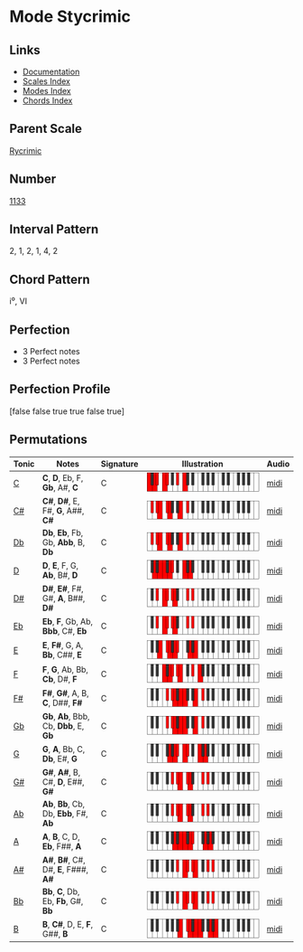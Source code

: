 # Mode Stycrimic

## Links

- [Documentation](index.md)
- [Scales Index](Scales.md)
- [Modes Index](Modes.md)
- [Chords Index](Chords.md)

## Parent Scale

[Rycrimic](ScaleRycrimic.md)

## Number

[1133](https://ianring.com/musictheory/scales/1133)

## Interval Pattern

2, 1, 2, 1, 4, 2

## Chord Pattern

i⁰, VI

## Perfection

- 3 Perfect notes
- 3 Perfect notes

## Perfection Profile

[false false true true false true]

## Permutations

| Tonic | Notes | Signature | Illustration | Audio |
|-------|-------|-----------|--------------|-------|
| [C](ModeCNaturalStycrimic.md) | **C**, **D**, Eb, F, **Gb**, A#, **C** | C | ![CNaturalStycrimic](ModeCNaturalStycrimic.png) | [midi](https://github.com/edipermadi/music/blob/main/docs/ModeCNaturalStycrimic.mid?raw=true) |
| [C#](ModeCSharpStycrimic.md) | **C#**, **D#**, E, F#, **G**, A##, **C#** | C | ![CSharpStycrimic](ModeCSharpStycrimic.png) | [midi](https://github.com/edipermadi/music/blob/main/docs/ModeCSharpStycrimic.mid?raw=true) |
| [Db](ModeDFlatStycrimic.md) | **Db**, **Eb**, Fb, Gb, **Abb**, B, **Db** | C | ![DFlatStycrimic](ModeDFlatStycrimic.png) | [midi](https://github.com/edipermadi/music/blob/main/docs/ModeDFlatStycrimic.mid?raw=true) |
| [D](ModeDNaturalStycrimic.md) | **D**, **E**, F, G, **Ab**, B#, **D** | C | ![DNaturalStycrimic](ModeDNaturalStycrimic.png) | [midi](https://github.com/edipermadi/music/blob/main/docs/ModeDNaturalStycrimic.mid?raw=true) |
| [D#](ModeDSharpStycrimic.md) | **D#**, **E#**, F#, G#, **A**, B##, **D#** | C | ![DSharpStycrimic](ModeDSharpStycrimic.png) | [midi](https://github.com/edipermadi/music/blob/main/docs/ModeDSharpStycrimic.mid?raw=true) |
| [Eb](ModeEFlatStycrimic.md) | **Eb**, **F**, Gb, Ab, **Bbb**, C#, **Eb** | C | ![EFlatStycrimic](ModeEFlatStycrimic.png) | [midi](https://github.com/edipermadi/music/blob/main/docs/ModeEFlatStycrimic.mid?raw=true) |
| [E](ModeENaturalStycrimic.md) | **E**, **F#**, G, A, **Bb**, C##, **E** | C | ![ENaturalStycrimic](ModeENaturalStycrimic.png) | [midi](https://github.com/edipermadi/music/blob/main/docs/ModeENaturalStycrimic.mid?raw=true) |
| [F](ModeFNaturalStycrimic.md) | **F**, **G**, Ab, Bb, **Cb**, D#, **F** | C | ![FNaturalStycrimic](ModeFNaturalStycrimic.png) | [midi](https://github.com/edipermadi/music/blob/main/docs/ModeFNaturalStycrimic.mid?raw=true) |
| [F#](ModeFSharpStycrimic.md) | **F#**, **G#**, A, B, **C**, D##, **F#** | C | ![FSharpStycrimic](ModeFSharpStycrimic.png) | [midi](https://github.com/edipermadi/music/blob/main/docs/ModeFSharpStycrimic.mid?raw=true) |
| [Gb](ModeGFlatStycrimic.md) | **Gb**, **Ab**, Bbb, Cb, **Dbb**, E, **Gb** | C | ![GFlatStycrimic](ModeGFlatStycrimic.png) | [midi](https://github.com/edipermadi/music/blob/main/docs/ModeGFlatStycrimic.mid?raw=true) |
| [G](ModeGNaturalStycrimic.md) | **G**, **A**, Bb, C, **Db**, E#, **G** | C | ![GNaturalStycrimic](ModeGNaturalStycrimic.png) | [midi](https://github.com/edipermadi/music/blob/main/docs/ModeGNaturalStycrimic.mid?raw=true) |
| [G#](ModeGSharpStycrimic.md) | **G#**, **A#**, B, C#, **D**, E##, **G#** | C | ![GSharpStycrimic](ModeGSharpStycrimic.png) | [midi](https://github.com/edipermadi/music/blob/main/docs/ModeGSharpStycrimic.mid?raw=true) |
| [Ab](ModeAFlatStycrimic.md) | **Ab**, **Bb**, Cb, Db, **Ebb**, F#, **Ab** | C | ![AFlatStycrimic](ModeAFlatStycrimic.png) | [midi](https://github.com/edipermadi/music/blob/main/docs/ModeAFlatStycrimic.mid?raw=true) |
| [A](ModeANaturalStycrimic.md) | **A**, **B**, C, D, **Eb**, F##, **A** | C | ![ANaturalStycrimic](ModeANaturalStycrimic.png) | [midi](https://github.com/edipermadi/music/blob/main/docs/ModeANaturalStycrimic.mid?raw=true) |
| [A#](ModeASharpStycrimic.md) | **A#**, **B#**, C#, D#, **E**, F###, **A#** | C | ![ASharpStycrimic](ModeASharpStycrimic.png) | [midi](https://github.com/edipermadi/music/blob/main/docs/ModeASharpStycrimic.mid?raw=true) |
| [Bb](ModeBFlatStycrimic.md) | **Bb**, **C**, Db, Eb, **Fb**, G#, **Bb** | C | ![BFlatStycrimic](ModeBFlatStycrimic.png) | [midi](https://github.com/edipermadi/music/blob/main/docs/ModeBFlatStycrimic.mid?raw=true) |
| [B](ModeBNaturalStycrimic.md) | **B**, **C#**, D, E, **F**, G##, **B** | C | ![BNaturalStycrimic](ModeBNaturalStycrimic.png) | [midi](https://github.com/edipermadi/music/blob/main/docs/ModeBNaturalStycrimic.mid?raw=true) |
